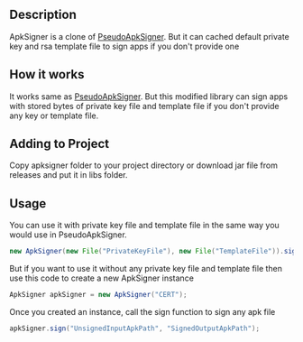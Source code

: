 ## Description
ApkSigner is a clone of [PseudoApkSigner](https://github.com/Aefyr/PseudoApkSigner). But it can cached default private key and rsa template file to sign apps if you don't provide one 
## How it works
It works same as [PseudoApkSigner](https://github.com/Aefyr/PseudoApkSigner). But this modified library can sign apps with stored bytes of private key file and template file if you don't provide any key or template file.
## Adding to Project
Copy apksigner folder to your project directory or download jar file from releases and put it in libs folder.
## Usage
You can use it with private key file and template file in the same way you would use in PseudoApkSigner.
```java
new ApkSigner(new File("PrivateKeyFile"), new File("TemplateFile")).sign("UnsignedInputApkPath", "SignedOutputApkPath");  
```
But if you want to use it without any private key file and template file then use this code to create a new ApkSigner instance
```java
ApkSigner apkSigner = new ApkSigner("CERT");  
```
Once you created an instance, call the sign function to sign any apk file
```java
apkSigner.sign("UnsignedInputApkPath", "SignedOutputApkPath");  
```
